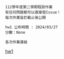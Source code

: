```
112學年度第二學期程設作業
有任何問題都可以直接發Issue！
每次作業皆於截止後公開
```
```
hw1 公布時間 : 2024/03/27
分數：None 
```

```
各次作業連結
```
[hw1](https://drive.google.com/file/d/1Wdv4nLaoXsXFZX17OleQpllvq5ii_n08/view)
